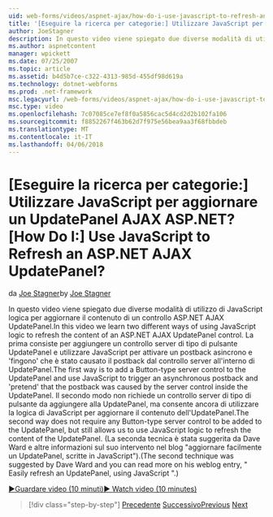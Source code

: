 ```yaml
---
uid: web-forms/videos/aspnet-ajax/how-do-i-use-javascript-to-refresh-an-aspnet-ajax-updatepanel
title: '[Eseguire la ricerca per categorie:] Utilizzare JavaScript per aggiornare un UpdatePanel AJAX ASP.NET? | Microsoft Docs'
author: JoeStagner
description: In questo video viene spiegato due diverse modalità di utilizzo di JavaScript logica per aggiornare il contenuto di un controllo ASP.NET AJAX UpdatePanel. Il primo modo consiste nell'aggiungere un...
ms.author: aspnetcontent
manager: wpickett
ms.date: 07/25/2007
ms.topic: article
ms.assetid: b4d5b7ce-c322-4313-985d-455df98d619a
ms.technology: dotnet-webforms
ms.prod: .net-framework
msc.legacyurl: /web-forms/videos/aspnet-ajax/how-do-i-use-javascript-to-refresh-an-aspnet-ajax-updatepanel
msc.type: video
ms.openlocfilehash: 7c07085ce7ef8f0a5856cac5d4cd2d2b102fa106
ms.sourcegitcommit: f8852267f463b62d7f975e56bea9aa3f68fbbdeb
ms.translationtype: MT
ms.contentlocale: it-IT
ms.lasthandoff: 04/06/2018
---
```

<a name="how-do-i-use-javascript-to-refresh-an-aspnet-ajax-updatepanel"></a><span data-ttu-id="8e8e4-105">[Eseguire la ricerca per categorie:] Utilizzare JavaScript per aggiornare un UpdatePanel AJAX ASP.NET?</span><span class="sxs-lookup"><span data-stu-id="8e8e4-105">[How Do I:] Use JavaScript to Refresh an ASP.NET AJAX UpdatePanel?</span></span>
====================
<span data-ttu-id="8e8e4-106">da [Joe Stagner](https://github.com/JoeStagner)</span><span class="sxs-lookup"><span data-stu-id="8e8e4-106">by [Joe Stagner](https://github.com/JoeStagner)</span></span>

<span data-ttu-id="8e8e4-107">In questo video viene spiegato due diverse modalità di utilizzo di JavaScript logica per aggiornare il contenuto di un controllo ASP.NET AJAX UpdatePanel.</span><span class="sxs-lookup"><span data-stu-id="8e8e4-107">In this video we learn two different ways of using JavaScript logic to refresh the content of an ASP.NET AJAX UpdatePanel control.</span></span> <span data-ttu-id="8e8e4-108">La prima consiste per aggiungere un controllo server di tipo di pulsante UpdatePanel e utilizzare JavaScript per attivare un postback asincrono e 'fingono' che è stato causato il postback dal controllo server all'interno di UpdatePanel.</span><span class="sxs-lookup"><span data-stu-id="8e8e4-108">The first way is to add a Button-type server control to the UpdatePanel and use JavaScript to trigger an asynchronous postback and 'pretend' that the postback was caused by the server control inside the UpdatePanel.</span></span> <span data-ttu-id="8e8e4-109">Il secondo modo non richiede un controllo server di tipo di pulsante da aggiungere alla UpdatePanel, ma consente ancora di utilizzare la logica di JavaScript per aggiornare il contenuto dell'UpdatePanel.</span><span class="sxs-lookup"><span data-stu-id="8e8e4-109">The second way does not require any Button-type server control to be added to the UpdatePanel, but still allows us to use JavaScript logic to refresh the content of the UpdatePanel.</span></span> <span data-ttu-id="8e8e4-110">(La seconda tecnica è stata suggerita da Dave Ward e altre informazioni sul suo intervento nel blog "aggiornare facilmente un UpdatePanel, scritte in JavaScript").</span><span class="sxs-lookup"><span data-stu-id="8e8e4-110">(The second technique was suggested by Dave Ward and you can read more on his weblog entry, " Easily refresh an UpdatePanel, using JavaScript ".)</span></span>

[<span data-ttu-id="8e8e4-111">&#9654;Guardare video (10 minuti)</span><span class="sxs-lookup"><span data-stu-id="8e8e4-111">&#9654; Watch video (10 minutes)</span></span>](https://channel9.msdn.com/Blogs/ASP-NET-Site-Videos/how-do-i-use-javascript-to-refresh-an-aspnet-ajax-updatepanel)

> [!div class="step-by-step"]
> <span data-ttu-id="8e8e4-112">[Precedente](how-do-i-build-a-custom-aspnet-ajax-server-control.md)
> [Successivo](how-do-i-determine-whether-an-asynchronous-postback-has-occurred.md)</span><span class="sxs-lookup"><span data-stu-id="8e8e4-112">[Previous](how-do-i-build-a-custom-aspnet-ajax-server-control.md)
[Next](how-do-i-determine-whether-an-asynchronous-postback-has-occurred.md)</span></span>
